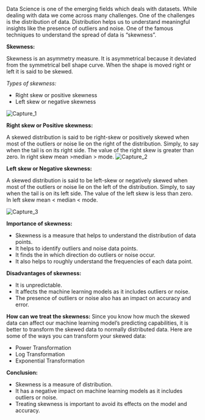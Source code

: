 Data Science is one of the emerging fields which deals with datasets. While dealing with data we come across many challenges. One of the challenges is the distribution of data. Distribution helps us to understand meaningful insights like the presence of outliers and noise. One of the famous techniques to understand the spread of data is “skewness”.

**Skewness:**

Skewness is an asymmetry measure. It is asymmetrical because it deviated from the symmetrical bell shape curve. When the shape is moved right or left it is said to be skewed.

*Types of skewness:*
- Right skew or positive skewness
- Left skew or negative skewness


![Capture_1](https://user-images.githubusercontent.com/79050917/134521961-0b3fbe53-fd8a-4fdc-b559-a569ffc88972.PNG)

**Right skew or Positive skewness:**

A skewed distribution is said to be right-skew or positively skewed when most of the outliers or noise lie on the right of the distribution. Simply, to say when the tail is on its right side. The value of the right skew is greater than zero.
In right skew mean >median > mode.
![Capture_2](https://user-images.githubusercontent.com/79050917/134522319-bb1aa26c-4248-4872-994c-830542554178.PNG)

**Left skew or Negative skewness:**

A skewed distribution is said to be left-skew or negatively skewed when most of the outliers or noise lie on the left of the distribution. Simply, to say when the tail is on its left side. The value of the left skew is less than zero.
In left skew mean < median < mode.

![Capture_3](https://user-images.githubusercontent.com/79050917/134522582-8c1b48ed-4906-4091-8ce6-4e59cc247c3f.PNG)

**Importance of skewness:**

- Skewness is a measure that helps to understand the distribution of data points. 
- It helps to identify outliers and noise data points.  
- It finds the in which direction do outliers or noise occur.
- It also helps to roughly understand the frequencies of each data point.

**Disadvantages of skewness:**
- It is unpredictable.
- It affects the machine learning models as it includes outliers or noise.
- The presence of outliers or noise also has an impact on accuracy and error.

**How can we treat the skewness:**
Since you know how much the skewed data can affect our machine learning model’s predicting capabilities, it is better to transform the skewed data to normally distributed data. Here are some of the ways you can transform your skewed data:
- Power Transformation
- Log Transformation
- Exponential Transformation

**Conclusion:**
- Skewness is a measure of distribution. 
- It has a negative impact on machine learning models as it includes outliers or noise. 
- Treating skewness is important to avoid its effects on the model and accuracy.

